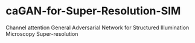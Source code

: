 # caGAN-for-Super-Resolution-SIM
Channel attention General Adversarial Network for Structured Illumination Microscopy Super-resolution
